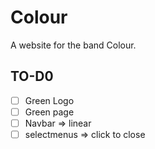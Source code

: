 <!-- @format -->

# Colour

A website for the band Colour.

## TO-D0

- [ ] Green Logo
- [ ] Green page
- [ ] Navbar => linear
- [ ] selectmenus => click to close
